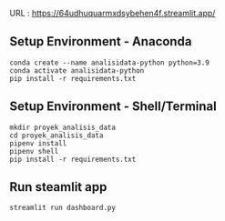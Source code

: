 URL : https://64udhuquarmxdsybehen4f.streamlit.app/

## Setup Environment - Anaconda
```
conda create --name analisidata-python python=3.9
conda activate analisidata-python
pip install -r requirements.txt
```

## Setup Environment - Shell/Terminal
```
mkdir proyek_analisis_data
cd proyek_analisis_data
pipenv install
pipenv shell
pip install -r requirements.txt
```

## Run steamlit app
```
streamlit run dashboard.py
```
